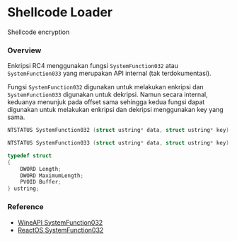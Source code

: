 # Shellcode Loader

Shellcode encryption

### Overview

Enkripsi RC4 menggunakan fungsi `SystemFunction032` atau `SystemFunction033` yang merupakan API internal (tak terdokumentasi).

Fungsi `SystemFunction032` digunakan untuk melakukan enkripsi dan `SystemFunction033` digunakan untuk dekripsi. Namun secara internal, keduanya menunjuk pada offset sama sehingga kedua fungsi dapat digunakan untuk melakukan enkripsi dan dekripsi menggunakan key yang sama.

```c++
NTSTATUS SystemFunction032 (struct ustring* data, struct ustring* key);

NTSTATUS SystemFunction033 (struct ustring* data, struct ustring* key);

typedef struct
{
    DWORD Length;
    DWORD MaximumLength;
    PVOID Buffer;
} ustring;
```

### Reference

- [WineAPI SystemFunction032](https://source.winehq.org/WineAPI/SystemFunction032.html)
- [ReactOS SystemFunction032](https://doxygen.reactos.org/df/d13/sysfunc_8c.html#a66d55017b8625d505bd6c5707bdb9725)